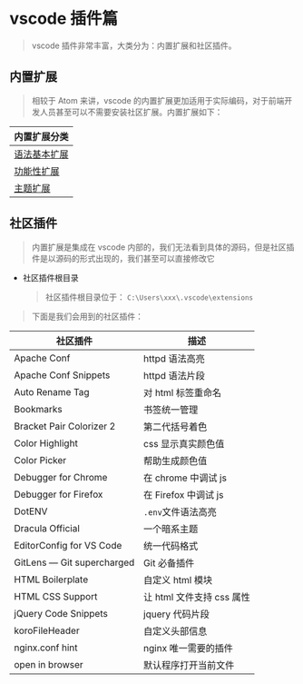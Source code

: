 # vscode 插件篇

> vscode 插件非常丰富，大类分为：内置扩展和社区插件。

## 内置扩展

> 相较于 Atom 来讲，vscode 的内置扩展更加适用于实际编码，对于前端开发人员甚至可以不需要安装社区扩展。内置扩展如下：

| 内置扩展分类                           |
| -------------------------------------- |
| [语法基本扩展](./core/语法基本扩展.md) |
| [功能性扩展](./core/功能性扩展.md)     |
| [主题扩展](./core/主题扩展.md)         |

## 社区插件

> 内置扩展是集成在 vscode 内部的，我们无法看到具体的源码，但是社区插件是以源码的形式出现的，我们甚至可以直接修改它

- 社区插件根目录

  > 社区插件根目录位于： `C:\Users\xxx\.vscode\extensions`

> 下面是我们会用到的社区插件：

| 社区插件                   | 描述                      |
| -------------------------- | ------------------------- |
| Apache Conf                | httpd 语法高亮            |
| Apache Conf Snippets       | httpd 语法片段            |
| Auto Rename Tag            | 对 html 标签重命名        |
| Bookmarks                  | 书签统一管理              |
| Bracket Pair Colorizer 2   | 第二代括号着色            |
| Color Highlight            | css 显示真实颜色值        |
| Color Picker               | 帮助生成颜色值            |
| Debugger for Chrome        | 在 chrome 中调试 js       |
| Debugger for Firefox       | 在 Firefox 中调试 js      |
| DotENV                     | `.env`文件语法高亮        |
| Dracula Official           | 一个暗系主题              |
| EditorConfig for VS Code   | 统一代码格式              |
| GitLens — Git supercharged | Git 必备插件              |
| HTML Boilerplate           | 自定义 html 模块          |
| HTML CSS Support           | 让 html 文件支持 css 属性 |
| jQuery Code Snippets       | jquery 代码片段           |
| koroFileHeader             | 自定义头部信息            |
| nginx.conf hint            | nginx 唯一需要的插件      |
| open in browser            | 默认程序打开当前文件      |
